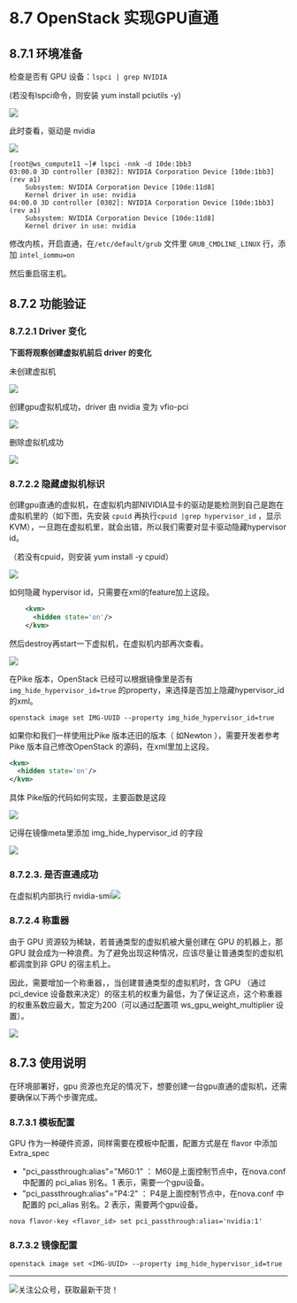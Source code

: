 # 8.7 OpenStack 实现GPU直通

## 8.7.1 环境准备

检查是否有 GPU 设备：`lspci | grep NVIDIA`

(若没有lspci命令，则安装 yum install pciutils -y)

![](http://image.python-online.cn/20190419144135.png)

此时查看，驱动是 nvidia

![](http://image.python-online.cn/20190419144044.png)

```
[root@ws_compute11 ~]# lspci -nnk -d 10de:1bb3
03:00.0 3D controller [0302]: NVIDIA Corporation Device [10de:1bb3] (rev a1)
	Subsystem: NVIDIA Corporation Device [10de:11d8]
	Kernel driver in use: nvidia
04:00.0 3D controller [0302]: NVIDIA Corporation Device [10de:1bb3] (rev a1)
	Subsystem: NVIDIA Corporation Device [10de:11d8]
	Kernel driver in use: nvidia
```

修改内核，开启直通，在`/etc/default/grub` 文件里 `GRUB_CMDLINE_LINUX` 行，添加 `intel_iommu=on`

然后重启宿主机。

## 8.7.2 功能验证

### 8.7.2.1 Driver 变化

**下面将观察创建虚拟机前后 driver 的变化**

未创建虚拟机

![](http://image.python-online.cn/20190422201117.png)

创建gpu虚拟机成功，driver 由 nvidia 变为 vfio-pci

![](http://image.python-online.cn/20190422201041.png)

删除虚拟机成功

![](http://image.python-online.cn/20190422201117.png)

### 8.7.2.2 隐藏虚拟机标识

创建gpu直通的虚拟机，在虚拟机内部NIVIDIA显卡的驱动是能检测到自己是跑在虚拟机里的（如下图，先安装 `cpuid` 再执行`cpuid |grep hypervisor_id` ，显示KVM），一旦跑在虚拟机里，就会出错，所以我们需要对显卡驱动隐藏hypervisor id。

（若没有cpuid，则安装 yum install -y cpuid）

![](http://image.python-online.cn/20190422205222.png)

如何隐藏 hypervisor id，只需要在xml的feature加上这段。

```xml
    <kvm>
      <hidden state='on'/>
    </kvm>
```

然后destroy再start一下虚拟机，在虚拟机内部再次查看。

![](http://image.python-online.cn/20190422204755.png)

在Pike 版本，OpenStack 已经可以根据镜像里是否有`img_hide_hypervisor_id=true` 的property，来选择是否加上隐藏hypervisor_id的xml。

```
openstack image set IMG-UUID --property img_hide_hypervisor_id=true
```

如果你和我们一样使用比Pike 版本还旧的版本（ 如Newton ），需要开发者参考 Pike 版本自己修改OpenStack 的源码，在xml里加上这段。

```xml
<kvm>
  <hidden state='on'/>
</kvm>
```

具体 Pike版的代码如何实现，主要函数是这段

![](http://image.python-online.cn/20190528105408.png)

记得在镜像meta里添加 img_hide_hypervisor_id 的字段

![](http://image.python-online.cn/20190528105021.png)

### 8.7.2.3. 是否直通成功

在虚拟机内部执行 nvidia-smi![](http://image.python-online.cn/20190528114526.png)

### 8.7.2.4 称重器

由于 GPU 资源较为稀缺，若普通类型的虚拟机被大量创建在 GPU 的机器上，那 GPU 就会成为一种浪费。为了避免出现这种情况，应该尽量让普通类型的虚拟机都调度到非 GPU 的宿主机上。

因此，需要增加一个称重器，，当创建普通类型的虚拟机时，含 GPU （通过pci_device 设备数来决定）的宿主机的权重为最低，为了保证这点，这个称重器的权重系数应最大，暂定为200（可以通过配置项 ws_gpu_weight_multiplier 设置）。

![](http://image.python-online.cn/20190606185531.png)

## 8.7.3 使用说明

在环境部署好，gpu 资源也充足的情况下，想要创建一台gpu直通的虚拟机，还需要确保以下两个步骤完成。

### 8.7.3.1 模板配置

GPU 作为一种硬件资源，同样需要在模板中配置，配置方式是在 flavor 中添加Extra_spec

- "pci_passthrough:alias"="M60:1" ： M60是上面控制节点中，在nova.conf 中配置的 pci_alias 别名。1 表示，需要一个gpu设备。
- "pci_passthrough:alias"="P4:2" ： P4是上面控制节点中，在nova.conf 中配置的 pci_alias 别名。2 表示，需要两个gpu设备。

```
nova flavor-key <flavor_id> set pci_passthrough:alias='nvidia:1'
```

### 8.7.3.2 镜像配置

```
openstack image set <IMG-UUID> --property img_hide_hypervisor_id=true
```



---

![关注公众号，获取最新干货！](http://image.python-online.cn/image-20200320125724880.png)
